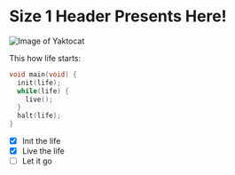 # Size 1 Header Presents Here!
![Image of Yaktocat](https://octodex.github.com/images/yaktocat.png)

This how life starts:
```c
void main(void) {
  init(life);
  while(life) {
    live();
  }
  halt(life);
}
```
- [x] Inıt the life
- [x] Live the life
- [ ] Let it go
